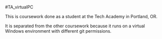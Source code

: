 #TA_virtualPC

This is coursework done as a student at the Tech Academy in Portland, OR.  

It is separated from the other coursework because it runs on a virtual
  Windows environment with different git permissions.
